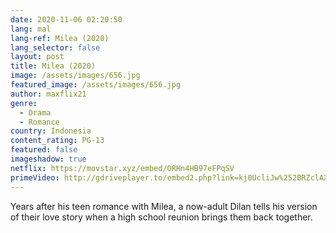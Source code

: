 ```yaml
---
date: 2020-11-06 02:20:50
lang: mal
lang-ref: Milea (2020)
lang_selector: false
layout: post
title: Milea (2020)
image: /assets/images/656.jpg
featured_image: /assets/images/656.jpg
author: maxflix21
genre:
  - Drama
  - Romance
country: Indonesia
content_rating: PG-13
featured: false
imageshadow: true
netflix: https://movstar.xyz/embed/ORHn4HB97eFPqSV
primeVideo: http://gdriveplayer.to/embed2.php?link=kj0UcliJw%252BRZclAX7JDtbwEA2NWm%252BqB3ecFnOVVxCnq6wm91R7PA7O9Pir%252B%252FL8UcwVOyLazqChe%252BgMTiJsxRCINVki%252BzRqfNCsBdGOnTMnyJOAWVM5KHgiHrzDJsM1L4Pyz9lMIst1n15AKEgMxTzV8%252Fu7UXiQS15yH4eRR4exaaAMB%252BQFHZ%252FonixhG%252B0ejYQ%253D
---
```

Years after his teen romance with Milea, a now-adult Dilan tells his version of their love story when a high school reunion brings them back together.